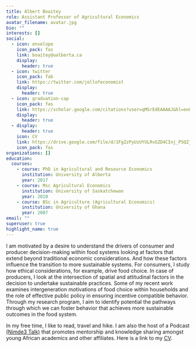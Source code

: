 ```yaml
---
title: Albert Boaitey
role: Assistant Professor of Agricultural Economics
avatar_filename: avatar.jpg
bio: ""
interests: []
social:
  - icon: envelope
    icon_pack: fas
    link: boaitey@ualberta.ca
    display:
      header: true
  - icon: twitter
    icon_pack: fab
    link: https://twitter.com/jollofeconomist
    display:
      header: true
  - icon: graduation-cap
    icon_pack: fas
    link: https://scholar.google.com/citations?user=qMSrEdEAAAAJ&hl=en&oi=ao
    display:
      header: true
  - display:
      header: true
    icon: CV
    link: https://drive.google.com/file/d/1FgZzPyUzUYULRvGZD4CInj_PSQZjxFem/view?usp=sharing
    icon_pack: fas
organizations: []
education:
  courses:
    - course: PhD in Agricultural and Resource Economics
      institution: University of Alberta
      year: 2017
    - course: Msc Agricultural Economics
      institution: University of Saskatchewan
      year: 2010
    - course: BSc in Agriculture (Agricultural Economics)
      institution: University of Ghana
      year: 2007
email: ""
superuser: true
highlight_name: true
---
```

I am motivated by a desire to understand the drivers of consumer and producer decision-making within food systems looking at factors that extend beyond traditional economic considerations. And how these factors influence the transition to more sustainable systems. For consumers, I study how ethical considerations, for example, drive food choice. In case of producers, I look at the intersection of spatial and attitudinal factors in the decision to undertake sustainable practices. Some of my recent work examines intergeneration motivations of food choice within households and the role of effective public policy in ensuring incentive compatible behavior. Through my research program, I aim to identify potential the pathways through which we can foster behavior that achieves more sustainable outcomes in the food system.

In my free time, I like to read, travel and hike. I am also the host of a Podcast [(Nimde3 Talk)](https://open.spotify.com/show/3ZmcH9lZBe551GpSAS7Ynu) that promotes mentorship and knowledge sharing amongst young African academics and other affiliates. Here is a link to my [CV](https://drive.google.com/file/d/1FgZzPyUzUYULRvGZD4CInj_PSQZjxFem/view?usp=sharing).